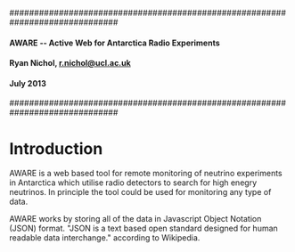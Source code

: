 ##############################################################################
####                                                                      ####
####    AWARE   -- Active Web for Antarctica Radio Experiments            ####
####                                                                      ####
####    Ryan Nichol, r.nichol@ucl.ac.uk                                   ####
####    July 2013                                                         ####
##############################################################################

Introduction
============
AWARE is a web based tool for remote monitoring of neutrino experiments in Antarctica which utilise radio detectors to search for high enegry neutrinos. In principle the tool could be used for monitoring any type of data.

AWARE works by storing all of the data in Javascript Object Notation (JSON) format. "JSON is a text based open standard designed for human readable data interchange." according to Wikipedia. 

